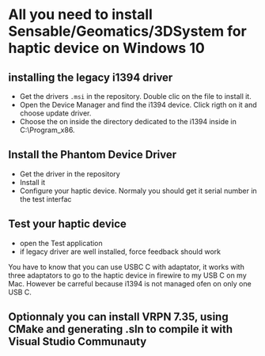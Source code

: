 # All you need to install Sensable/Geomatics/3DSystem for haptic device on Windows 10

## installing the legacy i1394 driver

- Get the drivers ```.msi``` in the repository. Double clic on the file to install it. 
- Open the Device Manager and find the i1394 device. Click rigth on it and choose update driver. 
- Choose the on inside the directory dedicated to the i1394 inside in C:\Program_x86.

## Install the Phantom Device Driver

- Get the driver in the repository
- Install it
- Configure your haptic device. Normaly you should get it serial number in the test interfac

## Test your haptic device
- open the Test application
- if legacy driver are well installed, force feedback should work

You have to know that you can use USBC C with adaptator, it works with three adaptators to go to the haptic device in firewire to my USB C on my Mac. However be carreful because i1394 is not managed ofen on only one USB C. 

## Optionnaly you can install VRPN 7.35, using CMake and generating .sln to compile it with Visual Studio Communauty 
